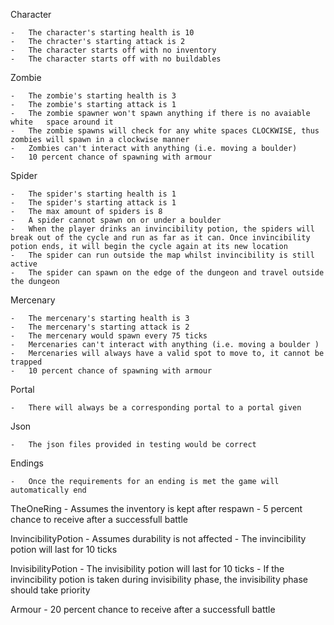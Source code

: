 Character

    -   The character's starting health is 10
    -   The chracter's starting attack is 2
    -   The character starts off with no inventory
    -   The character starts off with no buildables

Zombie

    -   The zombie's starting health is 3
    -   The zombie's starting attack is 1
    -   The zombie spawner won't spawn anything if there is no avaiable white   space around it
    -   The zombie spawns will check for any white spaces CLOCKWISE, thus zombies will spawn in a clockwise manner 
    -   Zombies can't interact with anything (i.e. moving a boulder)
    -   10 percent chance of spawning with armour

Spider

    -   The spider's starting health is 1
    -   The spider's starting attack is 1
    -   The max amount of spiders is 8
    -   A spider cannot spawn on or under a boulder
    -   When the player drinks an invincibility potion, the spiders will break out of the cycle and run as far as it can. Once invincibility potion ends, it will begin the cycle again at its new location
    -   The spider can run outside the map whilst invincibility is still active
    -   The spider can spawn on the edge of the dungeon and travel outside the dungeon

Mercenary

    -   The mercenary's starting health is 3
    -   The mercenary's starting attack is 2
    -   The mercenary would spawn every 75 ticks
    -   Mercenaries can't interact with anything (i.e. moving a boulder )
    -   Mercenaries will always have a valid spot to move to, it cannot be trapped
    -   10 percent chance of spawning with armour

Portal 

    -   There will always be a corresponding portal to a portal given

Json

    -   The json files provided in testing would be correct

Endings 

    -   Once the requirements for an ending is met the game will automatically end  

TheOneRing
    -   Assumes the inventory is kept after respawn
    -   5 percent chance to receive after a successfull battle

InvincibilityPotion
    -   Assumes durability is not affected
    -   The invincibility potion will last for 10 ticks

InvisibilityPotion
    -   The invisibility potion will last for 10 ticks
    -   If the invincibility potion is taken during invisibility phase, the invisibility phase should take priority

Armour
    -   20 percent chance to receive after a successfull battle